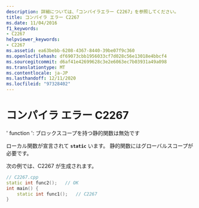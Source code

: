 ```yaml
---
description: 詳細については、「コンパイラエラー C2267」を参照してください。
title: コンパイラ エラー C2267
ms.date: 11/04/2016
f1_keywords:
- C2267
helpviewer_keywords:
- C2267
ms.assetid: ea63bebb-6208-4367-8440-39be07f9c360
ms.openlocfilehash: df69073cbb1956033cf7d028c56e13018e4bbcf4
ms.sourcegitcommit: d6af41e42699628c3e2e6063ec7b03931a49a098
ms.translationtype: MT
ms.contentlocale: ja-JP
ms.lasthandoff: 12/11/2020
ms.locfileid: "97328402"
---
```

# <a name="compiler-error-c2267"></a>コンパイラ エラー C2267

' function ': ブロックスコープを持つ静的関数は無効です

ローカル関数が宣言されて **`static`** います。 静的関数にはグローバルスコープが必要です。

次の例では、C2267 が生成されます。

```cpp
// C2267.cpp
static int func2();   // OK
int main() {
    static int func1();   // C2267
}
```
